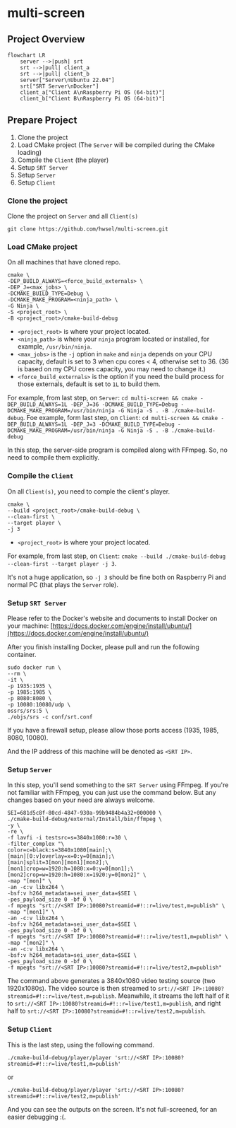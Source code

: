 # multi-screen

## Project Overview

```mermaid
flowchart LR
    server -->|push| srt
    srt -->|pull| client_a
    srt -->|pull| client_b
    server["Server\nUbuntu 22.04"]
    srt["SRT Server\nDocker"]
    client_a["Client A\nRaspberry Pi OS (64-bit)"]
    client_b["Client B\nRaspberry Pi OS (64-bit)"]
```

## Prepare Project

1. Clone the project
2. Load CMake project (The `Server` will be compiled during the CMake loading)
3. Compile the `Client` (the player)
4. Setup `SRT Server`
5. Setup `Server`
6. Setup `Client`

### Clone the project

Clone the project on `Server` and all `Client(s)`

```shell
git clone https://github.com/hwsel/multi-screen.git
```

### Load CMake project

On all machines that have cloned repo.

```shell
cmake \
-DEP_BUILD_ALWAYS=<force_build_externals> \
-DEP_J=<max_jobs> \
-DCMAKE_BUILD_TYPE=Debug \
-DCMAKE_MAKE_PROGRAM=<ninja_path> \
-G Ninja \
-S <project_root> \
-B <project_root>/cmake-build-debug
```

- `<project_root>` is where your project located.
- `<ninja_path>` is where your `ninja` program located or installed, for example, `/usr/bin/ninja`.
- `<max_jobs>` is the `-j` option in `make` and `ninja` depends on your CPU capacity, default is set to 3 when cpu cores < 4, otherwise set to 36. (36 is based on my CPU cores capacity, you may need to change it.)
- `<force_build_externals>` is the option if you need the build process for those externals, default is set to `1L` to build them.

For example, from last step, on `Server`: `cd multi-screen && cmake -DEP_BUILD_ALWAYS=1L -DEP_J=36 -DCMAKE_BUILD_TYPE=Debug -DCMAKE_MAKE_PROGRAM=/usr/bin/ninja -G Ninja -S . -B ./cmake-build-debug`.
Foe example, form last step, on `Client`: `cd multi-screen && cmake -DEP_BUILD_ALWAYS=1L -DEP_J=3 -DCMAKE_BUILD_TYPE=Debug -DCMAKE_MAKE_PROGRAM=/usr/bin/ninja -G Ninja -S . -B ./cmake-build-debug`

In this step, the server-side program is compiled along with FFmpeg. So, no need to compile them explicitly.

### Compile the `Client`

On all `Client(s)`, you need to comple the client's player. 

```shell
cmake \
--build <project_root>/cmake-build-debug \
--clean-first \
--target player \
-j 3
```

- `<project_root>` is where your project located.

For example, from last step, on `Client`: `cmake --build ./cmake-build-debug --clean-first --target player -j 3`.

It's not a huge application, so `-j 3` should be fine both on Raspberry Pi and normal PC (that plays the `Server` role).

### Setup `SRT Server`

Please refer to the Docker's website and documents to install Docker on your machine: [https://docs.docker.com/engine/install/ubuntu/](https://docs.docker.com/engine/install/ubuntu/)

After you finish installing Docker, please pull and run the following container.

```shell
sudo docker run \
--rm \
-it \
-p 1935:1935 \
-p 1985:1985 \
-p 8080:8080 \
-p 10080:10080/udp \
ossrs/srs:5 \
./objs/srs -c conf/srt.conf
```

If you have a firewall setup, please allow those ports access (1935, 1985, 8080, 10080).

And the IP address of this machine will be denoted as `<SRT IP>`.

### Setup `Server`

In this step, you'll send something to the `SRT Server` using FFmpeg. If you're not familiar with FFmpeg, you can just use the command below. But any changes based on your need are always welcome.

```shell
SEI=681d5c8f-80cd-4847-930a-99b9484b4a32+000000 \
./cmake-build-debug/external/Install/bin/ffmpeg \
-y \
-re \
-f lavfi -i testsrc=s=3840x1080:r=30 \
-filter_complex "\
color=c=black:s=3840x1080[main];\
[main][0:v]overlay=x=0:y=0[main];\
[main]split=3[mon][mon1][mon2];\
[mon1]crop=w=1920:h=1080:x=0:y=0[mon1];\
[mon2]crop=w=1920:h=1080:x=1920:y=0[mon2]" \
-map "[mon]" \
-an -c:v libx264 \
-bsf:v h264_metadata=sei_user_data=$SEI \
-pes_payload_size 0 -bf 0 \
-f mpegts "srt://<SRT IP>:10080?streamid=#!::r=live/test,m=publish" \
-map "[mon1]" \
-an -c:v libx264 \
-bsf:v h264_metadata=sei_user_data=$SEI \
-pes_payload_size 0 -bf 0 \
-f mpegts "srt://<SRT IP>:10080?streamid=#!::r=live/test1,m=publish" \
-map "[mon2]" \
-an -c:v libx264 \
-bsf:v h264_metadata=sei_user_data=$SEI \
-pes_payload_size 0 -bf 0 \
-f mpegts "srt://<SRT IP>:10080?streamid=#!::r=live/test2,m=publish"
```

The command above generates a 3840x1080 video testing source (two 1920x1080s). The video source is then streamed to `srt://<SRT IP>:10080?streamid=#!::r=live/test,m=publish`. Meanwhile, it streams the left half of it to `srt://<SRT IP>:10080?streamid=#!::r=live/test1,m=publish`, and right half to `srt://<SRT IP>:10080?streamid=#!::r=live/test2,m=publish`.

### Setup `Client`

This is the last step, using the following command.

```shell
./cmake-build-debug/player/player 'srt://<SRT IP>:10080?streamid=#!::r=live/test1,m=publish'
```

or

```shell
./cmake-build-debug/player/player 'srt://<SRT IP>:10080?streamid=#!::r=live/test2,m=publish'
```
 And you can see the outputs on the screen. It's not full-screened, for an easier debugging :(.
 